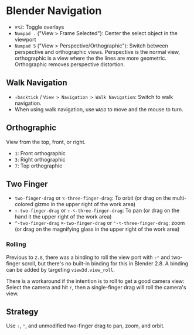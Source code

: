 # Blender Navigation

- `⌘⌥Z`: Toggle overlays
- `Numpad .` ("View > Frame Selected"): Center the select object in the viewport
- `Numpad 5` ("View > Perspective/Orthographic"): Switch between perspective and orthographic views. Perspective is the normal view, orthographic is a view where the the lines are more geometric. Orthographic removes perspective distortion.

## Walk Navigation

- `⇧backtick` / `View > Navigation > Walk Navigation`: Switch to walk navigation.
- When using walk navigation, use `WASD` to move and the mouse to turn.

## Orthographic

View from the top, front, or right.

- `1`: Front orthographic
- `3`: Right orthographic
- `7`: Top orthographic

## Two Finger

- `two-finger-drag` or `⌥-three-finger-drag`: To orbit (or drag on the multi-colored gizmo in the upper right of the work area)
- `⇧-two-finger-drag` or `⇧-⌥-three-finger-drag`: To pan (or drag on the hand it the upper right of the work area)
- `^-two-finger-drag` `⌘-two-finger-drag` or `⌃-⌥-three-finger-drag`: zoom (or drag on the magnifying glass in the upper right of the work area)

### Rolling

Previous to `2.8`, there was a binding to roll the view port with `⇧⌃` and two-finger scroll, but there's no built-in binding for this in Blender 2.8. A binding can be added by targeting `view3d.view_roll`.

There is a workaround if the intention is to roll to get a good camera view: Select the camera and hit `r`, then a single-finger drag will roll the camera's view.

## Strategy

Use `⇧`, `⌃`, and unmodified two-finger drag to pan, zoom, and orbit.